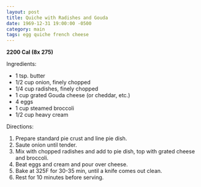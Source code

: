 ```yaml
---
layout: post
title: Quiche with Radishes and Gouda
date: 1969-12-31 19:00:00 -0500
category: main
tags: egg quiche french cheese
---
```

<b>2200 Cal (8x 275)</b>
<p>Ingredients:</p><ul>
<li>1 tsp.	butter</li>
<li>1/2 cup	onion, finely chopped</li>
<li>1/4 cup	radishes, finely chopped</li>
<li>1 cup	grated Gouda cheese (or cheddar, etc.)</li>
<li>4	eggs</li>
<li>1 cup	steamed broccoli</li>
<li>1/2 cup	heavy cream</li>
</ul>
<p>Directions:</p>
<ol>
<li>Prepare standard pie crust and line pie dish.</li>
<li>Saute onion until tender.</li>
<li>Mix with chopped radishes and add to pie dish, top with grated cheese and broccoli.</li>
<li>Beat eggs and cream and pour over cheese.</li>
<li>Bake at 325F for 30-35 min, until a knife comes out clean.</li>
<li>Rest for 10 minutes before serving.</li>
</ol>
